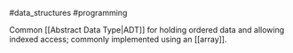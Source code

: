 #data_structures #programming 

Common [[Abstract Data Type|ADT]] for holding ordered data and allowing indexed access; commonly implemented using an [[array]].